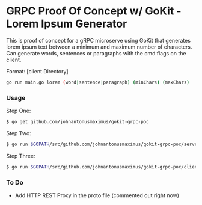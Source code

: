 # GRPC Proof Of Concept w/ GoKit - Lorem Ipsum Generator

This is proof of concept for a gRPC microserve using GoKit that generates lorem ipsum text between a minimum and maximum number of characters. Can generate words, sentences or paragraphs with the cmd flags on the client.

Format: [client Directory] 
```sh
go run main.go lorem (word|sentence|paragraph) (minChars) (maxChars)
```

### Usage
Step One:
```sh
$ go get github.com/johnantonusmaximus/gokit-grpc-poc
```

Step Two:
```sh
$ go run $GOPATH/src/github.com/johnantonusmaximus/gokit-grpc-poc/server/main.go
```

Step Three:
```sh
$ go run $GOPATH/src/github.com/johnantonusmaximus/gokit-grpc-poc/client/main.go lorem paragraph 10 4000
```

### To Do
  - Add HTTP REST Proxy in the proto file (commented out right now)